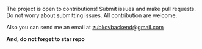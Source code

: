 The project is open to contributions! Submit issues and make pull requests.
Do not worry about submitting issues. All contribution are welcome.

Also you can send me an email at zubkovbackend@gmail.com

__And, do not forget to star repo__
